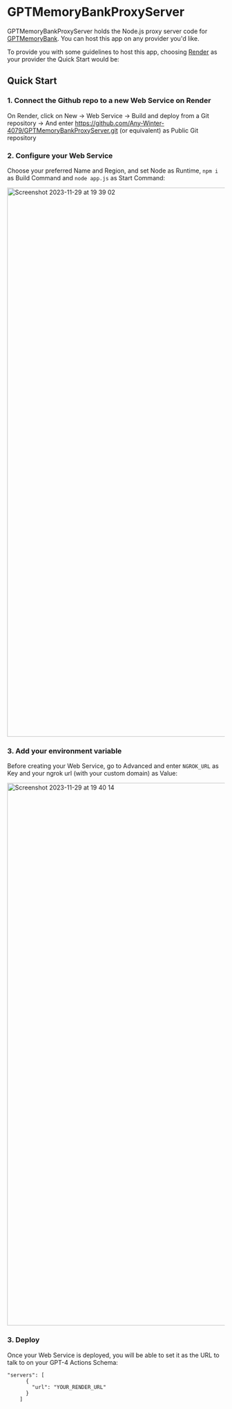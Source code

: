 # GPTMemoryBankProxyServer
GPTMemoryBankProxyServer holds the Node.js proxy server code for [GPTMemoryBank](https://github.com/Any-Winter-4079/GPTMemoryBank). You can host this app on any provider you'd like.

To provide you with some guidelines to host this app, choosing [Render](https://render.com) as your provider the Quick Start would be:

## Quick Start

### 1. Connect the Github repo to a new Web Service on Render
On Render, click on New -> Web Service -> Build and deploy from a Git repository -> And enter https://github.com/Any-Winter-4079/GPTMemoryBankProxyServer.git (or equivalent) as Public Git repository

### 2. Configure your Web Service
Choose your preferred Name and Region, and set Node as Runtime, ```npm i``` as Build Command and ```node app.js``` as Start Command:

<img width="1272" alt="Screenshot 2023-11-29 at 19 39 02" src="https://github.com/Any-Winter-4079/GPTMemoryBankProxyServer/assets/50542132/c173d0bc-7811-4592-ad75-31253b4765d0">

### 3. Add your environment variable
Before creating your Web Service, go to Advanced and enter ```NGROK_URL``` as Key and your ngrok url (with your custom domain) as Value:

<img width="1257" alt="Screenshot 2023-11-29 at 19 40 14" src="https://github.com/Any-Winter-4079/GPTMemoryBankProxyServer/assets/50542132/feb5076f-2a60-4b07-a3bd-2c8324dd81dc">

### 3. Deploy
Once your Web Service is deployed, you will be able to set it as the URL to talk to on your GPT-4 Actions Schema:
```
"servers": [
      {
        "url": "YOUR_RENDER_URL"
      }
    ]
```
